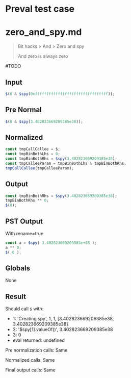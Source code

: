 # Preval test case

# zero_and_spy.md

> Bit hacks > And > Zero and spy
>
> And zero is always zero

#TODO

## Input

`````js filename=intro
$(0 & $spy(0xffffffffffffffffffffffffffffffff));
`````

## Pre Normal

`````js filename=intro
$(0 & $spy(3.402823669209385e38));
`````

## Normalized

`````js filename=intro
const tmpCallCallee = $;
const tmpBinBothLhs = 0;
const tmpBinBothRhs = $spy(3.402823669209385e38);
const tmpCalleeParam = tmpBinBothLhs & tmpBinBothRhs;
tmpCallCallee(tmpCalleeParam);
`````

## Output

`````js filename=intro
const tmpBinBothRhs = $spy(3.402823669209385e38);
tmpBinBothRhs ** 0;
$(0);
`````

## PST Output

With rename=true

`````js filename=intro
const a = $spy( 3.402823669209385e+38 );
a ** 0;
$( 0 );
`````

## Globals

None

## Result

Should call `$` with:
 - 1: 'Creating spy', 1, 1, [3.402823669209385e38, 3.402823669209385e38]
 - 2: '$spy[1].valueOf()', 3.402823669209385e38
 - 3: 0
 - eval returned: undefined

Pre normalization calls: Same

Normalized calls: Same

Final output calls: Same

